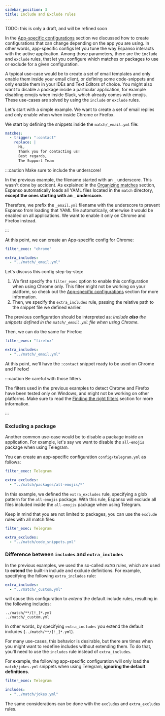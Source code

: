 ```yaml
---
sidebar_position: 3
title: Include and Exclude rules
---
```


TODO: this is only a draft, and will be refined soon

In the [App-specific configurations](../app-specific-configurations) section we discussed
how to create configurations that can change depending on the app you are using.
In other words, app-specific configs let you tune the way Espanso interacts
with the active application.
Among those parameters, there are the `include` and `exclude` rules,
that let you configure which matches or packages to use or exclude
for a given configuration.

A typical use-case would be to create a set of email templates and only enable them
inside your email client, or defining some code-snippets and only enable
them in your IDEs and Text Editors of choice. You might also want to disable
a package inside a particular application, for example disabling emojis when
inside Slack, which already comes with emojis.
These use-cases are solved by using the `include` or `exclude` rules.

Let's start with a simple example. We want to create a set of email replies
and only enable when when inside Chrome or Firefox.

We start by defining the snippets inside the `match/_email.yml` file:

```yaml title="$CONFIG/match/_email.yml"
matches:
  - trigger: ":contact"
    replace: |
      Hi,
      Thank you for contacting us!
      Best regards,
      The Support Team
```

:::caution Make sure to include the underscore!

In the previous example, the filename started with an `_` underscore.
This wasn't done by accident. As explained in the [Organizing matches](../../matches/organizing-matches)
section, Espanso automatically loads all YAML files located in the `match` directory,
**except the ones starting with an `_` underscore.**

Therefore, we prefix the `_email.yml` filename with the underscore to
prevent Espanso from loading that YAML file automatically, otherwise
it would be enabled on all applications. 
We want to enable it only on Chrome and Firefox instead.

:::

At this point, we can create an App-specific config for Chrome:

```yaml title="$CONFIG/config/chrome.yml"
filter_exec: "chrome"

extra_includes:
  - "../match/_email.yml"
```

Let's discuss this config step-by-step:
1. We first specify the `filter_exec` option to enable this configuration when using
Chrome only. This filter might not be working on your platform, so check out
the [App-specific configurations](../app-specific-configurations) section for more information.
2. Then, we specify the `extra_includes` rule, passing the relative path to the
snippet file we defined earlier.

The previous configuration should be interpreted as:
_Include **also** the snippets defined in the `match/_email.yml` file when using Chrome_.

Then, we can do the same for Firefox:

```yaml title="$CONFIG/config/chrome.yml"
filter_exec: "firefox"

extra_includes:
  - "../match/_email.yml"
```

At this point, we'll have the `:contact` snippet ready to be used on Chrome and Firefox!

:::caution Be careful with those filters

The filters used in the previous examples to detect Chrome and Firefox
have been tested only on Windows, and might not be working on other platforms.
Make sure to read the [Finding the right filters](../app-specific-configurations/#finding-the-right-filters)
section for more information.

:::

### Excluding a package

Another common use-case would be to disable a package inside an application.
For example, let's say we want to disable the `all-emojis` package when using Telegram.

You can create an app-specific configuration `config/telegram.yml` as follows:

```yaml title="$CONFIG/config/telegram.yml"
filter_exec: Telegram

extra_excludes:
  - "../match/packages/all-emojis/*"
```

In this example, we defined the `extra_excludes` rule, specifying a glob pattern for the `all-emojis` package.
With this rule, Espanso will exclude all files included inside the `all-emojis` package when using Telegram.

Keep in mind that you are not limited to packages, you can use the `exclude` rules with all match files:

```yaml title="$CONFIG/config/telegram.yml"
filter_exec: Telegram

extra_excludes:
  - "../match/code_snippets.yml"
```

### Difference between `includes` and `extra_includes`

In the previous examples, we used the so-called _extra_ rules, which are used to **extend** the
built-in include and exclude definitions. For example, specifying the following `extra_includes` rule:

```yaml
extra_includes:
  - "../match/_custom.yml"
```

will cause this configuration to _extend_ the default include rules, resulting in the following includes:

```
../match/**/[!_]*.yml
../match/_custom.yml
```

In other words, by specifying `extra_includes` you extend the default includes (`../match/**/[!_]*.yml`).

For many use-cases, this behavior is desirable, but there are times when you might want to redefine
includes without extending them. To do that, you'll need to use the `includes` rule instead of `extra_includes`.

For example, the following app-specific configuration will only load the `match/jokes.yml` snippets
when using Telegram, **ignoring the default definitions**.

```yaml title="$CONFIG/config/telegram.yml"
filter_exec: Telegram

includes:
  - "../match/jokes.yml"
```

The same considerations can be done with the `excludes` and `extra_excludes` rules.
